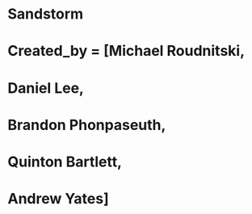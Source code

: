 # Sandstorm

# Created_by = [Michael Roudnitski,
#              Daniel Lee,
#              Brandon Phonpaseuth,
#              Quinton Bartlett,
#              Andrew Yates]
